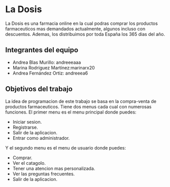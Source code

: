 # La Dosis

La Dosis es una farmacia online en la cual podras comprar los productos farmaceuticos mas demandados actualmente, algunos incluso con descuentos. Ademas, los distribuimos por toda España los 365 dias del año.
## Integrantes del equipo
- Andrea Blas Murillo: andreeeaaa 
- Marina Rodríguez Martínez:marinarx20 
- Andrea Fernández Ortiz: andreeea6
## Objetivos del trabajo

La idea de programacion de este trabajo se basa en la compra-venta de productos farmaceuticos. Tiene dos menus cada cual con numerosas funciones. El primer menu es el menu principal donde puedes:
- Iniciar sesion.
- Registrarse.
- Salir de la aplicacion.
- Entrar como administrador.

Y el segundo menu es el menu de usuario donde puedes:
- Comprar.
- Ver el catagolo.
- Tener una atencion mas personalizada.
- Ver las preguntas frecuentes.
- Salir de la aplicacion.
